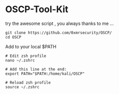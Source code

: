 # OSCP-Tool-Kit
try the awesome script , you always thanks to me ...


```language
git clone https://github.com/0xmrsecurity/OSCP/
cd OSCP
```
Add to your local $PATH
```language
# Edit zsh profile
nano ~/.zshrc

# Add this line at the end:
export PATH="$PATH:/home/kali/OSCP" 

# Reload zsh profile
source ~/.zshrc
```
